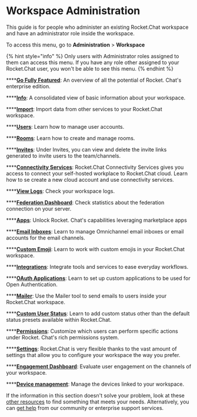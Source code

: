 # Workspace Administration

This guide is for people who administer an existing Rocket.Chat workspace and have an administrator role inside the workspace.

To access this menu, go to **Administration** > **Workspace**

{% hint style="info" %}
Only users with Administrator roles assigned to them can access this menu. If you have any role other assigned to your Rocket.Chat user, you won't be able to see this menu.
{% endhint %}

\*\*\*\*[**Go Fully Featured**](go-fully-featured.md): An overview of all the potential of Rocket. Chat's enterprise edition.

\*\*\*\*[**Info**](info.md): A consolidated view of basic information about your workspace.

\*\*\*\*[**Import**](import/): Import data from other services to your Rocket.Chat workspace.

\*\*\*\*[**Users**](users/): Learn how to manage user accounts.

\*\*\*\*[**Rooms**](../user-guides/rooms/): Learn how to create and manage rooms.

\*\*\*\*[**Invites**](invites.md): Under Invites, you can view and delete the invite links generated to invite users to the team/channels.

\*\*\*\*[**Connectivity Services**](connectivity-services.md): Rocket.Chat Connectivity Services gives you access to connect your self-hosted workplace to Rocket.Chat cloud. Learn how to se create a new cloud account and use connectivity services.

\*\*\*\*[**View Logs**](settings/logs.md): Check your workspace logs.

\*\*\*\*[**Federation Dashboard**](federation-dashboard.md): Check statistics about the federation connection on your server.

\*\*\*\*[**Apps**](broken-reference): Unlock Rocket. Chat's capabilities leveraging marketplace apps

\*\*\*\*[**Email Inboxes**](broken-reference/): Learn to manage Omnichannel email inboxes or email accounts for the email channels.

\*\*\*\*[**Custom Emoji**](custom-emoji.md): Learn to work with custom emojis in your Rocket.Chat workspace.

\*\*\*\*[**Integrations**](integrations/): Integrate tools and services to ease everyday workflows.

\*\*\*\*[**OAuth Applications**](oauth-applications.md): Learn to set up custom applications to be used for Open Authentication.

\*\*\*\*[**Mailer**](mailer.md): Use the Mailer tool to send emails to users inside your Rocket.Chat workspace.

\*\*\*\*[**Custom User Status**](custom-user-status.md): Learn to add custom status other than the default status presets available within Rocket.Chat.

\*\*\*\*[**Permissions**](permissions.md): Customize which users can perform specific actions under Rocket. Chat's rich permissions system.

\*\*\*\*[**Settings**](settings/): Rocket.Chat is very flexible thanks to the vast amount of settings that allow you to configure your workspace the way you prefer.

\*\*\*\*[**Engagement Dashboard**](engagement-dashboard.md): Evaluate user engagement on the channels of your workspace.

\*\*\*\*[**Device management**](device-management.md): Manage the devices linked to your workspace.

If the information in this section doesn't solve your problem, look at these [other resources](../../setup-and-administer-rocket.chat/advanced-workspace-management/) to find something that meets your needs. Alternatively, you can [get help](../../rocket.chat-resources/getting-support/) from our community or enterprise support services.
